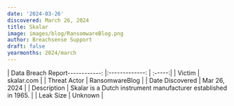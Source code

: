 ```yaml
---
date: '2024-03-26'
discovered: March 26, 2024
title: Skalar
image: images/blog/RansomwareBlog.png
author: Breachsense Support
draft: false
yearmonths: 2024/march
---
```


| Data Breach Report------------:     |:-------------:    | :-----:|
| Victim      | skalar.com      | 
| Threat Actor      | RansomwareBlog      | 
| Date Discovered      | Mar 26, 2024      | 
| Description      | Skalar is a Dutch instrument manufacturer established in 1965.      | 
| Leak Size      | Unknown      | 

